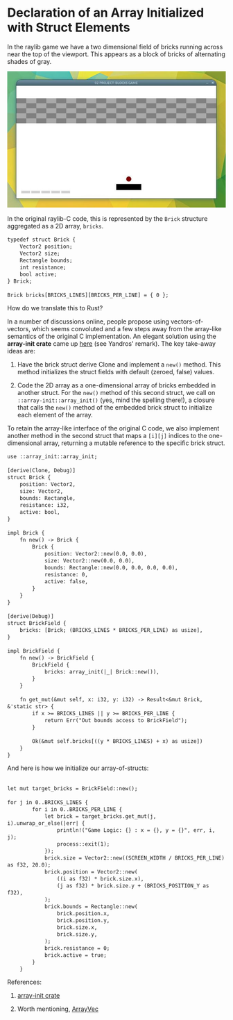 # Declaration of an Array Initialized with Struct Elements

In the raylib game we have a two dimensional field of bricks running across near the top of the viewport. This appears as a block of bricks of alternating shades of gray. 

![](02-brickfield.jpg)

In the original raylib-C code, this is represented by the `Brick` structure aggregated as a 2D array, `bricks`.

```
typedef struct Brick {
    Vector2 position;
    Vector2 size;
    Rectangle bounds;
    int resistance;
    bool active;
} Brick;

Brick bricks[BRICKS_LINES][BRICKS_PER_LINE] = { 0 };
```
How do we translate this to Rust?

In a number of discussions online, people propose using vectors-of-vectors, which seems convoluted and a few steps away from the array-like semantics of the original C implementation. An elegant solution using the **array-init crate** came up [here](https://users.rust-lang.org/t/initializing-an-array-of-structs/36586/7) (see Yandros' remark). The key take-away ideas are:

1. Have the brick struct derive Clone and implement a `new()` method. This method initializes the struct fields with default (zeroed, false) values.
   
2. Code the 2D array as a one-dimensional array of bricks embedded in another struct. For the `new()` method of this second struct, we call on `::array-init::array_init()` (yes, mind the spelling there!), a closure that calls the `new()` method of the embedded brick struct to initialize each element of the array.

To retain the array-like interface of the original C code, we also implement another method in the second struct that maps a `[i][j]` indices to the one-dimensional array, returning a mutable reference to the specific brick struct. 

```
use ::array_init::array_init;

[derive(Clone, Debug)]
struct Brick {
    position: Vector2,
    size: Vector2,
    bounds: Rectangle,
    resistance: i32,
    active: bool,
}

impl Brick {
    fn new() -> Brick {
        Brick {
            position: Vector2::new(0.0, 0.0),
            size: Vector2::new(0.0, 0.0),
            bounds: Rectangle::new(0.0, 0.0, 0.0, 0.0),
            resistance: 0,
            active: false,
        }
    }
}

[derive(Debug)]
struct BrickField {
    bricks: [Brick; (BRICKS_LINES * BRICKS_PER_LINE) as usize],
}

impl BrickField {
    fn new() -> BrickField {
        BrickField {
            bricks: array_init(|_| Brick::new()),
        }
    }

    fn get_mut(&mut self, x: i32, y: i32) -> Result<&mut Brick, &'static str> {
        if x >= BRICKS_LINES || y >= BRICKS_PER_LINE {
            return Err("Out bounds access to BrickField");
        }

        Ok(&mut self.bricks[((y * BRICKS_LINES) + x) as usize])
    }
}
```

And here is how we initialize our array-of-structs:

```

let mut target_bricks = BrickField::new();

for j in 0..BRICKS_LINES {
        for i in 0..BRICKS_PER_LINE {
            let brick = target_bricks.get_mut(j, i).unwrap_or_else(|err| {
                println!("Game Logic: {} : x = {}, y = {}", err, i, j);
                process::exit(1);
            });
            brick.size = Vector2::new((SCREEN_WIDTH / BRICKS_PER_LINE) as f32, 20.0);
            brick.position = Vector2::new(
                ((i as f32) * brick.size.x),
                (j as f32) * brick.size.y + (BRICKS_POSITION_Y as f32),
            );
            brick.bounds = Rectangle::new(
                brick.position.x,
                brick.position.y,
                brick.size.x,
                brick.size.y,
            );
            brick.resistance = 0;
            brick.active = true;
        }
    }
```

References:

1. [array-init crate](https://crates.io/crates/array-init)

2. Worth mentioning, [ArrayVec](https://doc.servo.org/arrayvec/struct.ArrayVec.html)
